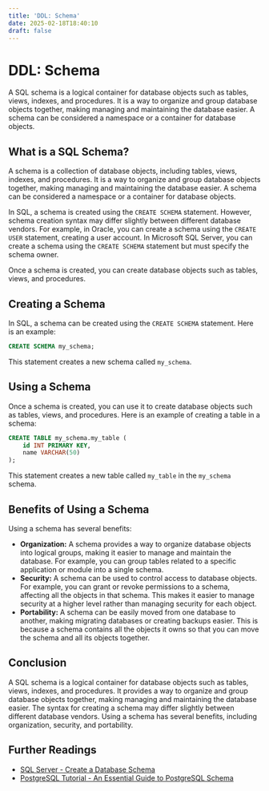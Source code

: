 ```yaml
---
title: 'DDL: Schema'
date: 2025-02-18T18:40:10
draft: false
---
```


# DDL: Schema

A SQL schema is a logical container for database objects such as tables, views, indexes, and procedures. It is a way to organize and group database objects together, making managing and maintaining the database easier. A schema can be considered a namespace or a container for database objects.

## What is a SQL Schema?

A schema is a collection of database objects, including tables, views, indexes, and procedures. It is a way to organize and group database objects together, making managing and maintaining the database easier. A schema can be considered a namespace or a container for database objects.

In SQL, a schema is created using the `CREATE SCHEMA` statement. However, schema creation syntax may differ slightly between different database vendors. For example, in Oracle, you can create a schema using the `CREATE USER` statement, creating a user account. In Microsoft SQL Server, you can create a schema using the `CREATE SCHEMA` statement but must specify the schema owner.

Once a schema is created, you can create database objects such as tables, views, and procedures.

## Creating a Schema

In SQL, a schema can be created using the `CREATE SCHEMA` statement. Here is an example:

```sql
CREATE SCHEMA my_schema;
```

This statement creates a new schema called `my_schema`.

## Using a Schema

Once a schema is created, you can use it to create database objects such as tables, views, and procedures. Here is an example of creating a table in a schema:

```sql
CREATE TABLE my_schema.my_table (
    id INT PRIMARY KEY,
    name VARCHAR(50)
);
```

This statement creates a new table called `my_table` in the `my_schema` schema.

## Benefits of Using a Schema

Using a schema has several benefits:

- **Organization:** A schema provides a way to organize database objects into logical groups, making it easier to manage and maintain the database. For example, you can group tables related to a specific application or module into a single schema.
- **Security:** A schema can be used to control access to database objects. For example, you can grant or revoke permissions to a schema, affecting all the objects in that schema. This makes it easier to manage security at a higher level rather than managing security for each object.
- **Portability:** A schema can be easily moved from one database to another, making migrating databases or creating backups easier. This is because a schema contains all the objects it owns so that you can move the schema and all its objects together.

## Conclusion

A SQL schema is a logical container for database objects such as tables, views, indexes, and procedures. It provides a way to organize and group database objects together, making managing and maintaining the database easier. The syntax for creating a schema may differ slightly between different database vendors. Using a schema has several benefits, including organization, security, and portability.

## Further Readings

- [SQL Server - Create a Database Schema](https://learn.microsoft.com/en-us/sql/relational-databases/security/authentication-access/create-a-database-schema?view=sql-server-ver16)
- [PostgreSQL Tutorial - An Essential Guide to PostgreSQL Schema](https://www.postgresqltutorial.com/postgresql-administration/postgresql-schema/)
